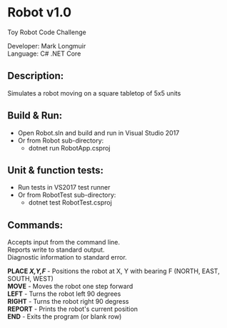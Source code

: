 # Robot v1.0
Toy Robot Code Challenge

Developer: Mark Longmuir <BR>
Language: C# .NET Core <BR>

## Description:
Simulates a robot moving on a square tabletop of 5x5 units

## Build & Run:
* Open Robot.sln and build and run in Visual Studio 2017
* Or from Robot sub-directory:
  * dotnet run RobotApp.csproj

## Unit & function tests:
* Run tests in VS2017 test runner
* Or from RobotTest sub-directory:
  * dotnet test RobotTest.csproj

## Commands:
Accepts input from the command line.<BR>
Reports write to standard output. <BR>
Diagnostic information to standard error.<BR>

**PLACE _X,Y,F_** - Positions the robot at X, Y with bearing F (NORTH, EAST, SOUTH, WEST) <BR>
**MOVE** - Moves the robot one step forward <BR>
**LEFT** - Turns the robot left 90 degrees <BR>
**RIGHT** - Turns the robot right 90 degress <BR>
**REPORT** - Prints the robot's current position <BR>
**END** - Exits the program (or blank row) <BR>


